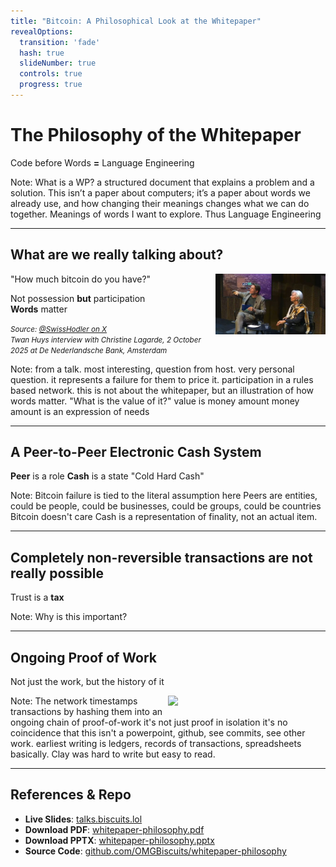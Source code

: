 ```yaml
---
title: "Bitcoin: A Philosophical Look at the Whitepaper"
revealOptions:
  transition: 'fade'
  hash: true
  slideNumber: true
  controls: true
  progress: true
---
```


# The Philosophy of the Whitepaper 

Code before Words **=** Language Engineering

Note:
What is a WP? a structured document that explains a problem and a solution.
This isn’t a paper about computers; it’s a paper about words we already use, and how changing their meanings changes what we can do together.
Meanings of words I want to explore.
Thus Language Engineering

---

## What are we really talking about?

"How much bitcoin do you have?"
<img src="assets/images/TwanHuysChristineLagard.jpg" style="width:35%; float:right;">

<span class="fragment">Not possession **but** participation</span>  
<span class="fragment">**Words** matter</span>  

<small>*Source: [@SwissHodler on X](https://x.com/SwissHodler/status/1975561828509077913)*  
*Twan Huys interview with Christine Lagarde, 2 October 2025 at De Nederlandsche Bank, Amsterdam*</small>

Note: 
from a talk. most interesting, question from host.
very personal question. 
it represents a failure for them to price it.
participation in a rules based network.
this is not about the whitepaper, but an illustration of how words matter.
"What is the value of it?"
value is money amount
money amount is an expression of needs

---

## A Peer-to-Peer Electronic Cash System
**Peer** is a role
**Cash** is a state 
"Cold Hard Cash"

Note:
Bitcoin failure is tied to the literal assumption here
Peers are entities, could be people, could be businesses, could be groups, could be countries
Bitcoin doesn't care
Cash is a representation of finality, not an actual item.


---

## Completely non-reversible transactions are not really possible
Trust is a **tax**


Note:
Why is this important? 

---

## **Ongoing** Proof of Work

Not just the work, but the history of it

<span class="fragment" style="width:50%; float:right;" >![](/assets/images/claytablet.png)</span>


Note: The network timestamps transactions by hashing them into an ongoing chain of proof-of-work
it's not just proof in isolation
it's no coincidence that this isn't a powerpoint, github, see commits, see other work.
earliest writing is ledgers, records of transactions, spreadsheets basically.
Clay was hard to write but easy to read.

---

## References & Repo
- **Live Slides**: [talks.biscuits.lol](https://talks.biscuits.lol)
- **Download PDF**: [whitepaper-philosophy.pdf](whitepaper-philosophy.pdf)
- **Download PPTX**: [whitepaper-philosophy.pptx](whitepaper-philosophy.pptx)
- **Source Code**: [github.com/OMGBiscuits/whitepaper-philosophy](https://github.com/OMGBiscuits/whitepaper-philosophy)

